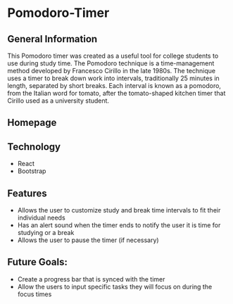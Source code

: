 # Pomodoro-Timer

## General Information
This Pomodoro timer was created as a useful tool for college students to use during study time. The Pomodoro technique is a time-management method developed by Francesco Cirillo in the late 1980s. The technique uses a timer to break down work into intervals, traditionally 25 minutes in length, separated by short breaks. Each interval is known as a pomodoro, from the Italian word for tomato, after the tomato-shaped kitchen timer that Cirillo used as a university student.

## Homepage


## Technology
* React
* Bootstrap

## Features
* Allows the user to customize study and break time intervals to fit their individual needs
* Has an alert sound when the timer ends to notify the user it is time for studying or a break
* Allows the user to pause the timer (if necessary)

## Future Goals: 
* Create a progress bar that is synced with the timer
* Allow the users to input specific tasks they will focus on during the focus times



